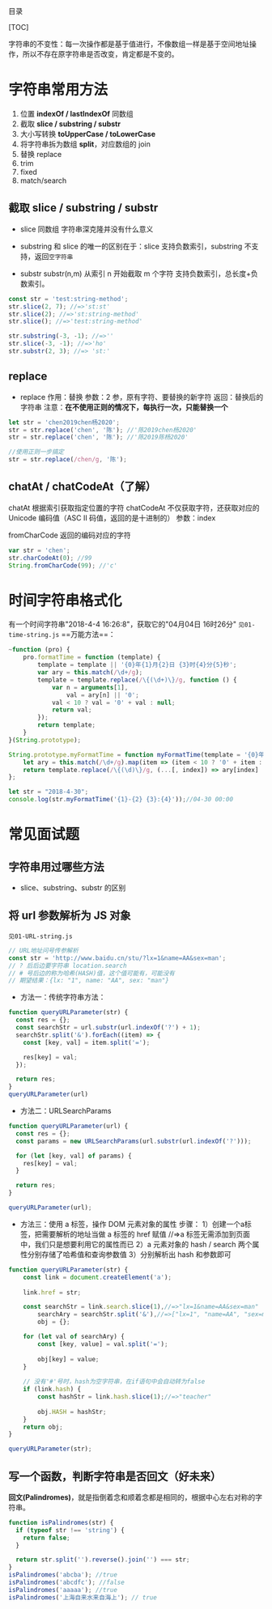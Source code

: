 目录

[TOC]

字符串的不变性：每一次操作都是基于值进行，不像数组一样是基于空间地址操作，所以不存在原字符串是否改变，肯定都是不变的。

# 字符串常用方法
1. 位置 **indexOf / lastIndexOf** 同数组
2. 截取 **slice / substring / substr**
3. 大小写转换 **toUpperCase / toLowerCase**
4. 将字符串拆为数组 **split**，对应数组的 join
5. 替换 replace
6. trim
7. fixed
8. match/search

## 截取 slice / substring / substr

- slice 同数组
  字符串深克隆并没有什么意义

- substring
  和 slice 的唯一的区别在于：slice 支持负数索引，substring 不支持，返回`空字符串`

- substr
  substr(n,m) 从索引 n 开始截取 m 个字符
  支持负数索引，总长度+负数索引。

```js
const str = 'test:string-method';
str.slice(2, 7); //=>'st:st'
str.slice(2); //=>'st:string-method'
str.slice(); //=>'test:string-method'

str.substring(-3, -1); //=>''
str.slice(-3, -1); //=>'ho'
str.substr(2, 3); //=> 'st:'
```

## replace

- replace
  作用：替换
  参数：2 参，原有字符、要替换的新字符
  返回：替换后的字符串
  注意：**在不使用正则的情况下，每执行一次，只能替换一个**

```js
let str = 'chen2019chen杨2020';
str = str.replace('chen', '陈'); //'陈2019chen杨2020'
str = str.replace('chen', '陈'); //'陈2019陈杨2020'

//使用正则一步搞定
str = str.replace(/chen/g, '陈');
```

## chatAt / chatCodeAt（了解）

chatAt 根据索引获取指定位置的字符
chatCodeAt 不仅获取字符，还获取对应的 Unicode 编码值（ASC II 码值，返回的是十进制的）
参数：index

fromCharCode 返回的编码对应的字符

```js
var str = 'chen';
str.charCodeAt(0); //99
String.fromCharCode(99); //'c'
```

# 时间字符串格式化
有一个时间字符串"2018-4-4 16:26:8"，获取它的"04月04日 16时26分"
`见01-time-string.js`
==万能方法==：
```js
~function (pro) {
    pro.formatTime = function (template) {
        template = template || '{0}年{1}月{2}日 {3}时{4}分{5}秒';
        var ary = this.match(/\d+/g);
        template = template.replace(/\{(\d+)\}/g, function () {
            var n = arguments[1],
                val = ary[n] || '0';
            val < 10 ? val = '0' + val : null;
            return val;
        });
        return template;
    }
}(String.prototype);
```
```js
String.prototype.myFormatTime = function myFormatTime(template = '{0}年{1}月{2}日 {3}时{4}分{5}秒') {
	let ary = this.match(/\d+/g).map(item => (item < 10 ? '0' + item : item));
	return template.replace(/\{(\d)\}/g, (...[, index]) => ary[index] || '00');
};

let str = "2018-4-30";
console.log(str.myFormatTime('{1}-{2} {3}:{4}'));//04-30 00:00
```

# 常见面试题

## 字符串用过哪些方法

- slice、substring、substr 的区别

## 将 url 参数解析为 JS 对象
`见01-URL-string.js`

```js
// URL地址问号传参解析
const str = 'http://www.baidu.cn/stu/?lx=1&name=AA&sex=man';
// ? 后后边要字符串 location.search
// # 号后边的称为哈希(HASH)值，这个值可能有，可能没有
// 期望结果：{lx: "1", name: "AA", sex: "man"}
```

- 方法一：传统字符串方法：

```js
function queryURLParameter(str) {
  const res = {};
  const searchStr = url.substr(url.indexOf('?') + 1);
  searchStr.split('&').forEach((item) => {
    const [key, val] = item.split('=');

    res[key] = val;
  });

  return res;
}
queryURLParameter(url)
```

- 方法二：URLSearchParams

```js
function queryURLParameter(url) {
  const res = {};
  const params = new URLSearchParams(url.substr(url.indexOf('?')));

  for (let [key, val] of params) {
    res[key] = val;
  }

  return res;
}

queryURLParameter(url);
```
- 方法三：使用 a 标签，操作 DOM 元素对象的属性
步骤：
1）创建一个a标签，把需要解析的地址当做 a 标签的 href 赋值
//=>a 标签无需添加到页面中，我们只是想要利用它的属性而已
2）a 元素对象的 hash / search 两个属性分别存储了哈希值和查询参数值
3）分别解析出 hash 和参数即可
```js
function queryURLParameter(str) {
    const link = document.createElement('a');
    
    link.href = str;

    const searchStr = link.search.slice(1),//=>"lx=1&name=AA&sex=man"
        searchAry = searchStr.split('&'),//=>["lx=1", "name=AA", "sex=man"]
        obj = {};

    for (let val of searchAry) {
        const [key, value] = val.split('=');
        
        obj[key] = value;
    }
    
    // 没有'#'号时，hash为空字符串，在if语句中会自动转为false
    if (link.hash) {
        const hashStr = link.hash.slice(1);//=>"teacher"
        
        obj.HASH = hashStr;
    }
    return obj;
}

queryURLParameter(str);
```

## 写一个函数，判断字符串是否回文（好未来）
**回文(Palindromes)**，就是指倒着念和顺着念都是相同的，根据中心左右对称的字符串。

```js
function isPalindromes(str) {
  if (typeof str !== 'string') {
    return false;
  }

  return str.split('').reverse().join('') === str;
}
isPalindromes('abcba'); //true
isPalindromes('abcdfc'); //false
isPalindromes('aaaaa'); //true
isPalindromes('上海自来水来自海上'); // true
```
